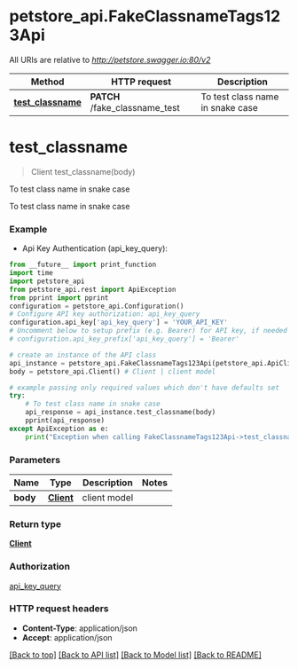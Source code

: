 # petstore_api.FakeClassnameTags123Api

All URIs are relative to *http://petstore.swagger.io:80/v2*

Method | HTTP request | Description
------------- | ------------- | -------------
[**test_classname**](FakeClassnameTags123Api.md#test_classname) | **PATCH** /fake_classname_test | To test class name in snake case


# **test_classname**
> Client test_classname(body)

To test class name in snake case

To test class name in snake case

### Example

* Api Key Authentication (api_key_query):

```python
from __future__ import print_function
import time
import petstore_api
from petstore_api.rest import ApiException
from pprint import pprint
configuration = petstore_api.Configuration()
# Configure API key authorization: api_key_query
configuration.api_key['api_key_query'] = 'YOUR_API_KEY'
# Uncomment below to setup prefix (e.g. Bearer) for API key, if needed
# configuration.api_key_prefix['api_key_query'] = 'Bearer'

# create an instance of the API class
api_instance = petstore_api.FakeClassnameTags123Api(petstore_api.ApiClient(configuration))
body = petstore_api.Client() # Client | client model

# example passing only required values which don't have defaults set
try:
    # To test class name in snake case
    api_response = api_instance.test_classname(body)
    pprint(api_response)
except ApiException as e:
    print("Exception when calling FakeClassnameTags123Api->test_classname: %s\n" % e)


```

### Parameters

Name | Type | Description  | Notes
------------- | ------------- | ------------- | -------------
 **body** | [**Client**](Client.md)| client model |

### Return type

[**Client**](Client.md)

### Authorization

[api_key_query](../README.md#api_key_query)

### HTTP request headers

 - **Content-Type**: application/json
 - **Accept**: application/json

[[Back to top]](#) [[Back to API list]](../README.md#documentation-for-api-endpoints) [[Back to Model list]](../README.md#documentation-for-models) [[Back to README]](../README.md)

